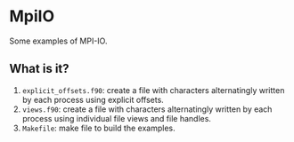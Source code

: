 # MpiIO
Some examples of MPI-IO.

## What is it?
1. `explicit_offsets.f90`: create a file with characters alternatingly
    written by each process using explicit offsets.
1. `views.f90`: create a file with characters alternatingly written by
    each process using individual file views and file handles.
1. `Makefile`: make file to build the examples.

